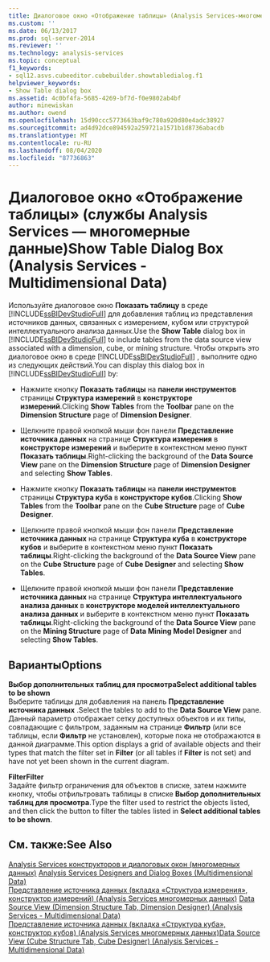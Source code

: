 ```yaml
---
title: Диалоговое окно «Отображение таблицы» (Analysis Services-многомерные данные) | Документация Майкрософт
ms.custom: ''
ms.date: 06/13/2017
ms.prod: sql-server-2014
ms.reviewer: ''
ms.technology: analysis-services
ms.topic: conceptual
f1_keywords:
- sql12.asvs.cubeeditor.cubebuilder.showtabledialog.f1
helpviewer_keywords:
- Show Table dialog box
ms.assetid: 4c0bf4fa-5685-4269-bf7d-f0e9802ab4bf
author: minewiskan
ms.author: owend
ms.openlocfilehash: 15d90ccc5773663baf9c780a920d80e4adc38927
ms.sourcegitcommit: ad4d92dce894592a259721a1571b1d8736abacdb
ms.translationtype: MT
ms.contentlocale: ru-RU
ms.lasthandoff: 08/04/2020
ms.locfileid: "87736863"
---
```

# <a name="show-table-dialog-box-analysis-services---multidimensional-data"></a><span data-ttu-id="34aaf-102">Диалоговое окно «Отображение таблицы» (службы Analysis Services — многомерные данные)</span><span class="sxs-lookup"><span data-stu-id="34aaf-102">Show Table Dialog Box (Analysis Services - Multidimensional Data)</span></span>
  <span data-ttu-id="34aaf-103">Используйте диалоговое окно **Показать таблицу** в среде [!INCLUDE[ssBIDevStudioFull](../includes/ssbidevstudiofull-md.md)] для добавления таблиц из представления источников данных, связанных с измерением, кубом или структурой интеллектуального анализа данных.</span><span class="sxs-lookup"><span data-stu-id="34aaf-103">Use the **Show Table** dialog box in [!INCLUDE[ssBIDevStudioFull](../includes/ssbidevstudiofull-md.md)] to include tables from the data source view associated with a dimension, cube, or mining structure.</span></span> <span data-ttu-id="34aaf-104">Чтобы открыть это диалоговое окно в среде [!INCLUDE[ssBIDevStudioFull](../includes/ssbidevstudiofull-md.md)] , выполните одно из следующих действий.</span><span class="sxs-lookup"><span data-stu-id="34aaf-104">You can display this dialog box in [!INCLUDE[ssBIDevStudioFull](../includes/ssbidevstudiofull-md.md)] by:</span></span>  
  
-   <span data-ttu-id="34aaf-105">Нажмите кнопку **Показать таблицы** на **панели инструментов** страницы **Структура измерений** в **конструкторе измерений**.</span><span class="sxs-lookup"><span data-stu-id="34aaf-105">Clicking **Show Tables** from the **Toolbar** pane on the **Dimension Structure** page of **Dimension Designer**.</span></span>  
  
-   <span data-ttu-id="34aaf-106">Щелкните правой кнопкой мыши фон панели **Представление источника данных** на странице **Структура измерения** в **конструкторе измерений** и выберите в контекстном меню пункт **Показать таблицы**.</span><span class="sxs-lookup"><span data-stu-id="34aaf-106">Right-clicking the background of the **Data Source View** pane on the **Dimension Structure** page of **Dimension Designer** and selecting **Show Tables**.</span></span>  
  
-   <span data-ttu-id="34aaf-107">Нажмите кнопку **Показать таблицы** на **панели инструментов** страницы **Структура куба** в **конструкторе кубов**.</span><span class="sxs-lookup"><span data-stu-id="34aaf-107">Clicking **Show Tables** from the **Toolbar** pane on the **Cube Structure** page of **Cube Designer**.</span></span>  
  
-   <span data-ttu-id="34aaf-108">Щелкните правой кнопкой мыши фон панели **Представление источника данных** на странице **Структура куба** в **конструкторе кубов** и выберите в контекстном меню пункт **Показать таблицы**.</span><span class="sxs-lookup"><span data-stu-id="34aaf-108">Right-clicking the background of the **Data Source View** pane on the **Cube Structure** page of **Cube Designer** and selecting **Show Tables**.</span></span>  
  
-   <span data-ttu-id="34aaf-109">Щелкните правой кнопкой мыши фон панели **Представление источника данных** на странице **Структура интеллектуального анализа данных** в **конструкторе моделей интеллектуального анализа данных** и выберите в контекстном меню пункт **Показать таблицы**.</span><span class="sxs-lookup"><span data-stu-id="34aaf-109">Right-clicking the background of the **Data Source View** pane on the **Mining Structure** page of **Data Mining Model Designer** and selecting **Show Tables**.</span></span>  
  
## <a name="options"></a><span data-ttu-id="34aaf-110">Варианты</span><span class="sxs-lookup"><span data-stu-id="34aaf-110">Options</span></span>  
 <span data-ttu-id="34aaf-111">**Выбор дополнительных таблиц для просмотра**</span><span class="sxs-lookup"><span data-stu-id="34aaf-111">**Select additional tables to be shown**</span></span>  
 <span data-ttu-id="34aaf-112">Выберите таблицы для добавления на панель **Представление источника данных** .</span><span class="sxs-lookup"><span data-stu-id="34aaf-112">Select the tables to add to the **Data Source View** pane.</span></span> <span data-ttu-id="34aaf-113">Данный параметр отображает сетку доступных объектов и их типы, совпадающие с фильтром, заданным на странице **Фильтр** (или все таблицы, если **Фильтр** не установлен), которые пока не отображаются в данной диаграмме.</span><span class="sxs-lookup"><span data-stu-id="34aaf-113">This option displays a grid of available objects and their types that match the filter set in **Filter** (or all tables if **Filter** is not set) and have not yet been shown in the current diagram.</span></span>  
  
 <span data-ttu-id="34aaf-114">**Filter**</span><span class="sxs-lookup"><span data-stu-id="34aaf-114">**Filter**</span></span>  
 <span data-ttu-id="34aaf-115">Задайте фильтр ограничения для объектов в списке, затем нажмите кнопку, чтобы отфильтровать таблицы в списке **Выбор дополнительных таблиц для просмотра**.</span><span class="sxs-lookup"><span data-stu-id="34aaf-115">Type the filter used to restrict the objects listed, and then click the button to filter the tables listed in **Select additional tables to be shown**.</span></span>  
  
## <a name="see-also"></a><span data-ttu-id="34aaf-116">См. также:</span><span class="sxs-lookup"><span data-stu-id="34aaf-116">See Also</span></span>  
 <span data-ttu-id="34aaf-117">[Analysis Services конструкторов и диалоговых окон &#40;многомерных данных&#41;](analysis-services-designers-and-dialog-boxes-multidimensional-data.md) </span><span class="sxs-lookup"><span data-stu-id="34aaf-117">[Analysis Services Designers and Dialog Boxes &#40;Multidimensional Data&#41;](analysis-services-designers-and-dialog-boxes-multidimensional-data.md) </span></span>  
 <span data-ttu-id="34aaf-118">[Представление источника данных &#40;вкладка «Структура измерения», конструктор измерений&#41; &#40;Analysis Services многомерных данных&#41;](datasource-view-dimension-designer-analysis-services-multidimensional-data.md) </span><span class="sxs-lookup"><span data-stu-id="34aaf-118">[Data Source View &#40;Dimension Structure Tab, Dimension Designer&#41; &#40;Analysis Services - Multidimensional Data&#41;](datasource-view-dimension-designer-analysis-services-multidimensional-data.md) </span></span>  
 [<span data-ttu-id="34aaf-119">Представление источника данных &#40;вкладка «Структура куба», конструктор кубов&#41; &#40;Analysis Services многомерных данных&#41;</span><span class="sxs-lookup"><span data-stu-id="34aaf-119">Data Source View &#40;Cube Structure Tab, Cube Designer&#41; &#40;Analysis Services - Multidimensional Data&#41;</span></span>](data-source-view-cube-designer-analysis-services-multidimensional-data.md)  
  
  
